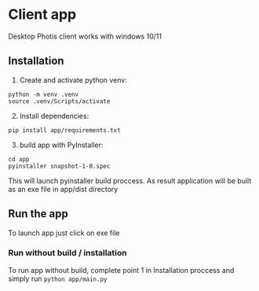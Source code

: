 # Client app
Desktop Photis client
works with windows 10/11

## Installation
1. Create and activate python venv:
```
python -m venv .venv
source .venv/Scripts/activate
```
2. Install dependencies:
```
pip install app/requirements.txt
```
3. build app with PyInstaller:
```
cd app
pyinstaller snapshot-1-0.spec
```
This will launch pyinstaller build proccess. As result application will be built as an exe file in app/dist directory
## Run the app
To launch app just click on exe file

### Run without build / installation 
To run app without build, complete point 1 in Installation proccess and simply run ``` python app/main.py ```